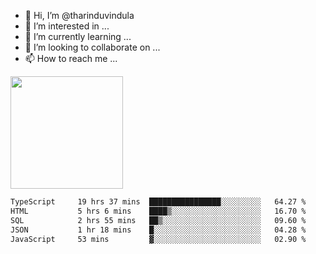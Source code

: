 - 👋 Hi, I’m @tharinduvindula
- 👀 I’m interested in ...
- 🌱 I’m currently learning ...
- 💞️ I’m looking to collaborate on ...
- 📫 How to reach me ...

<!---
tharinduvindula/tharinduvindula is a ✨ special ✨ repository because its `README.md` (this file) appears on your GitHub profile.
You can click the Preview link to take a look at your changes.
--->

<img height="180em" src="https://github-readme-stats.vercel.app/api?username=tharinduvindula&show_icons=true&hide_border=false&&count_private=true&include_all_commits=true" />


<!--START_SECTION:waka-->

```txt
TypeScript     19 hrs 37 mins  ████████████████░░░░░░░░░   64.27 %
HTML           5 hrs 6 mins    ████▒░░░░░░░░░░░░░░░░░░░░   16.70 %
SQL            2 hrs 55 mins   ██▒░░░░░░░░░░░░░░░░░░░░░░   09.60 %
JSON           1 hr 18 mins    █░░░░░░░░░░░░░░░░░░░░░░░░   04.28 %
JavaScript     53 mins         ▓░░░░░░░░░░░░░░░░░░░░░░░░   02.90 %
```

<!--END_SECTION:waka-->

